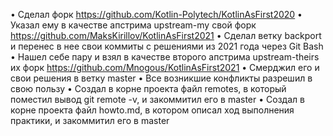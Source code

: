 • Сделал форк https://github.com/Kotlin-Polytech/KotlinAsFirst2020
• Указал ему в качестве апстрима upstream-my свой форк
https://github.com/MaksKirillov/KotlinAsFirst2021
• Сделал ветку backport и перенес в нее свои коммиты с
решениями из 2021 года через Git Bash
• Нашел себе пару и взял в качестве второго апстрима
upstream-theirs их форк https://github.com/Mnogous/KotlinAsFirst2021
• Смерджил его и свои решения в ветку master
• Все возникшие конфликты разрешил в свою пользу
• Создал в корне проекта файл remotes, в который поместил
вывод git remote -v, и закоммитил его в master
• Создал в корне проекта файл howto.md, в котором описал ход
выполнения практики, и закоммитил его в master 